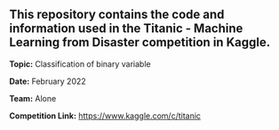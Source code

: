 ## This repository contains the code and information used in the Titanic - Machine Learning from Disaster competition in Kaggle.

**Topic:** Classification of binary variable

**Date:** February 2022

**Team:** Alone

**Competition Link:** https://www.kaggle.com/c/titanic
